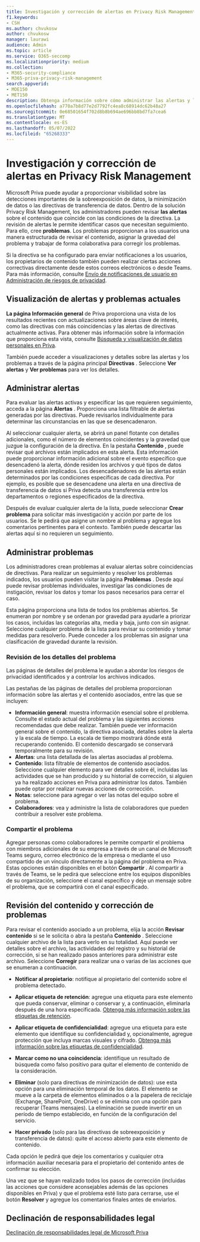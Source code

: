 ```yaml
---
title: Investigación y corrección de alertas en Privacy Risk Management
f1.keywords:
- CSH
ms.author: chvukosw
author: chvukosw
manager: laurawi
audience: Admin
ms.topic: article
ms.service: O365-seccomp
ms.localizationpriority: medium
ms.collection:
- M365-security-compliance
- M365-priva-privacy-risk-management
search.appverid:
- MOE150
- MET150
description: Obtenga información sobre cómo administrar las alertas y los problemas generados por las coincidencias de directivas en Microsoft Priva Privacy Risk Management.
ms.openlocfilehash: a770a7b8d77e2d7792fc4ea8c68914dc62b48a27
ms.sourcegitcommit: 0e68501654f702d8b8b694ae696bb8bd7fa7cea6
ms.translationtype: MT
ms.contentlocale: es-ES
ms.lasthandoff: 05/07/2022
ms.locfileid: "65268333"
---
```

# <a name="investigate-and-remediate-alerts-in-privacy-risk-management"></a>Investigación y corrección de alertas en Privacy Risk Management

Microsoft Priva puede ayudar a proporcionar visibilidad sobre las detecciones importantes de la sobreexposición de datos, la minimización de datos o las directivas de transferencia de datos. Dentro de la solución Privacy Risk Management, los administradores pueden revisar **las alertas** sobre el contenido que coincide con las condiciones de la directiva. La revisión de alertas le permite identificar casos que necesitan seguimiento. Para ello, cree **problemas**. Los problemas proporcionan a los usuarios una manera estructurada de revisar el contenido, asignar la gravedad del problema y trabajar de forma colaborativa para corregir los problemas.

Si la directiva se ha configurado para enviar notificaciones a los usuarios, los propietarios de contenido también pueden realizar ciertas acciones correctivas directamente desde estos correos electrónicos o desde Teams. Para más información, consulte [Envío de notificaciones de usuario en Administración de riesgos de privacidad](risk-management-notifications.md).

## <a name="view-current-alerts-and-issues"></a>Visualización de alertas y problemas actuales

**La página Información general** de Priva proporciona una vista de los resultados recientes con actualizaciones sobre áreas clave de interés, como las directivas con más coincidencias y las alertas de directivas actualmente activas. Para obtener más información sobre la información que proporciona esta vista, consulte [Búsqueda y visualización de datos personales en Priva](priva-data-profile.md).

También puede acceder a visualizaciones y detalles sobre las alertas y los problemas a través de la página principal **Directivas** . Seleccione **Ver alertas** y **Ver problemas** para ver los detalles.

## <a name="manage-alerts"></a>Administrar alertas

Para evaluar las alertas activas y especificar las que requieren seguimiento, acceda a la página **Alertas** . Proporciona una lista filtrable de alertas generadas por las directivas. Puede revisarlos individualmente para determinar las circunstancias en las que se desencadenaron.

Al seleccionar cualquier alerta, se abrirá un panel flotante con detalles adicionales, como el número de elementos coincidentes y la gravedad que juzgue la configuración de la directiva. En la pestaña **Contenido** , puede revisar qué archivos están implicados en esta alerta. Esta información puede proporcionar información adicional sobre el evento específico que desencadenó la alerta, dónde residen los archivos y qué tipos de datos personales están implicados. Los desencadenadores de las alertas están determinados por las condiciones específicas de cada directiva. Por ejemplo, es posible que se desencadene una alerta en una directiva de transferencia de datos si Priva detecta una transferencia entre los departamentos o regiones especificados de la directiva.

Después de evaluar cualquier alerta de la lista, puede seleccionar **Crear problema** para solicitar más investigación y acción por parte de los usuarios. Se le pedirá que asigne un nombre al problema y agregue los comentarios pertinentes para el contexto. También puede descartar las alertas aquí si no requieren un seguimiento.

## <a name="manage-issues"></a>Administrar problemas

Los administradores crean problemas al evaluar alertas sobre coincidencias de directivas. Para realizar un seguimiento y resolver los problemas indicados, los usuarios pueden visitar la página **Problemas** . Desde aquí puede revisar problemas individuales, investigar las condiciones de instigación, revisar los datos y tomar los pasos necesarios para cerrar el caso.

Esta página proporciona una lista de todos los problemas abiertos. Se enumeran por nombre y se ordenan por gravedad para ayudarle a priorizar los casos, incluidas las categorías alta, media y baja, junto con sin asignar. Seleccione cualquier problema de la lista para revisar su contenido y tomar medidas para resolverlo. Puede conceder a los problemas sin asignar una clasificación de gravedad durante la revisión.

### <a name="review-issue-details"></a>Revisión de los detalles del problema

Las páginas de detalles del problema le ayudan a abordar los riesgos de privacidad identificados y a controlar los archivos indicados.

Las pestañas de las páginas de detalles del problema proporcionan información sobre las alertas y el contenido asociados, entre las que se incluyen:

- **Información general**: muestra información esencial sobre el problema. Consulte el estado actual del problema y las siguientes acciones recomendadas que debe realizar. También puede ver información general sobre el contenido, la directiva asociada, detalles sobre la alerta y la escala de tiempo. La escala de tiempo mostrará dónde está recuperando contenido. El contenido descargado se conservará temporalmente para su revisión.
- **Alertas**: una lista detallada de las alertas asociadas al problema.
- **Contenido**: lista filtrable de elementos de contenido asociados. Seleccione cualquier elemento para ver detalles sobre él, incluidas las actividades que se han producido y su historial de corrección, si alguien ya ha realizado acciones en Priva para administrar los datos. También puede optar por realizar nuevas acciones de corrección.
- **Notas**: seleccione para agregar o ver las notas del equipo sobre el problema.
- **Colaboradores**: vea y administre la lista de colaboradores que pueden contribuir a resolver este problema.

### <a name="share-the-issue"></a>Compartir el problema

Agregar personas como colaboradores le permite compartir el problema con miembros adicionales de su empresa a través de un canal de Microsoft Teams seguro, correo electrónico de la empresa o mediante el uso compartido de un vínculo directamente a la página del problema en Priva. Estas opciones están disponibles en el botón **Compartir** . Al compartir a través de Teams, se le pedirá que seleccione entre los equipos disponibles de su organización, seleccione el canal específico y deje un mensaje sobre el problema, que se compartirá con el canal especificado.

## <a name="review-content-and-remediate-issues"></a>Revisión del contenido y corrección de problemas

Para revisar el contenido asociado a un problema, elija la acción **Revisar contenido** si se le solicita o abra la pestaña **Contenido** . Seleccione cualquier archivo de la lista para verlo en su totalidad. Aquí puede ver detalles sobre el archivo, las actividades del registro y su historial de corrección, si se han realizado pasos anteriores para administrar este archivo. Seleccione **Corregir** para realizar una o varias de las acciones que se enumeran a continuación.

- **Notificar al propietario**: notifique al propietario del contenido sobre el problema detectado.

- **Aplicar etiqueta de retención**: agregue una etiqueta para este elemento que pueda conservar, eliminar o conservar y, a continuación, eliminarla después de una hora especificada. [Obtenga más información sobre las etiquetas de retención](/microsoft-365/compliance/retention).

- **Aplicar etiqueta de confidencialidad**: agregue una etiqueta para este elemento que identifique su confidencialidad y, opcionalmente, agregue protección que incluya marcas visuales y cifrado. [Obtenga más información sobre las etiquetas de confidencialidad](/microsoft-365/compliance/sensitivity-labels).

- **Marcar como no una coincidencia**: identifique un resultado de búsqueda como falso positivo para quitar el elemento de contenido de la consideración.

- **Eliminar** (solo para directivas de minimización de datos): use esta opción para una eliminación temporal de los datos. El elemento se mueve a la carpeta de elementos eliminados o a la papelera de reciclaje (Exchange, SharePoint, OneDrive) o se elimina con una opción para recuperar (Teams mensajes). La eliminación se puede invertir en un período de tiempo establecido, en función de la configuración del servicio.

- **Hacer privado** (solo para las directivas de sobreexposición y transferencia de datos): quite el acceso abierto para este elemento de contenido.

Cada opción le pedirá que deje los comentarios y cualquier otra información auxiliar necesaria para el propietario del contenido antes de confirmar su elección.

Una vez que se hayan realizado todos los pasos de corrección (incluidas las acciones que considere aconsejables además de las opciones disponibles en Priva) y que el problema esté listo para cerrarse, use el botón **Resolver** y agregue los comentarios finales antes de enviarlos.

## <a name="legal-disclaimer"></a>Declinación de responsabilidades legal

[Declinación de responsabilidades legal de Microsoft Priva](priva-disclaimer.md)
